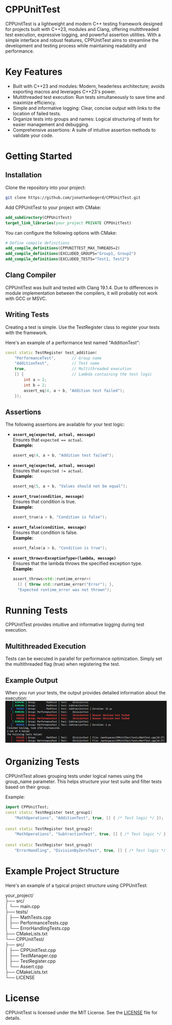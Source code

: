 # CPPUnitTest
CPPUnitTest is a lightweight and modern C++ testing framework designed for projects built with C++23,  modules and Clang, offering multithreaded test execution, expressive logging, and powerful assertion utilities. With a simple interface and robust features, CPPUnitTest aims to streamline the development and testing process while maintaining readability and performance.

# Key Features
- Built with C++23 and modules: Modern, headerless architecture; avoids exporting macros and leverages C++23's power.
- Multithreaded test execution: Run tests simultaneously to save time and maximize efficiency.
- Simple and informative logging: Clear, concise output with links to the location of failed tests.
- Organize tests into groups and names: Logical structuring of tests for easier management and debugging.
- Comprehensive assertions: A suite of intuitive assertion methods to validate your code.

# Getting Started
## Installation
Clone the repository into your project:
```bash
git clone https://github.com/jonathanbogerd/CPPUnitTest.git
```
Add CPPUnitTest to your project with CMake:
```cmake
add_subdirectory(CPPUnitTest)
target_link_libraries(your_project PRIVATE CPPUnitTest)
```

You can configure the following options with CMake:
```cmake
# Define compile definitions
add_compile_definitions(CPPUNITTEST_MAX_THREADS=2)
add_compile_definitions(EXCLUDED_GROUPS="Group1, Group2")
add_compile_definitions(EXCLUDED_TESTS="Test1, Test2")
```

## Clang Compiler
CPPUnitTest was built and tested with Clang 19.1.4. Due to differences in module implementation between the compilers, it will probably not work with GCC or MSVC.

## Writing Tests
Creating a test is simple. Use the TestRegister class to register your tests with the framework.

Here's an example of a performance test named "AdditionTest":
```cpp
const static TestRegister test_addition(
    "PerformanceTest",       // Group name
    "AdditionTest",          // Test name
    true,                    // Multithreaded execution
    [] {                     // Lambda containing the test logic
        int a = 2;
        int b = 2;
        assert_eq(4, a + b, "Addition test failed");
    });
```

## Assertions
The following assertions are available for your test logic:

- **`assert_eq(expected, actual, message)`**  
  Ensures that `expected == actual`.  
  **Example:**  
  ```cpp
  assert_eq(4, a + b, "Addition test failed");
  ```
- **`assert_nq(expected, actual, message)`**  
  Ensures that `expected != actual`.  
  **Example:**  
  ```cpp
  assert_nq(5, a + b, "Values should not be equal");
  ```

- **`assert_true(condition, message)`**  
  Ensures that condition is true.  
  **Example:**  
  ```cpp
  assert_true(a > b, "Condition is false");
  ```
- **`assert_false(condition, message)`**  
  Ensures that condition is false.  
  **Example:**  
  ```cpp
  assert_false(a > b, "Condition is true");
  ```

- **`assert_throws<ExceptionType>(lambda, message)`**  
  Ensures that the lambda throws the specified exception type.  
  **Example:**  
  ```cpp
  assert_throws<std::runtime_error>(
    [] { throw std::runtime_error("Error"); },
    "Expected runtime_error was not thrown");
  ```

# Running Tests
CPPUnitTest provides intuitive and informative logging during test execution.

## Multithreaded Execution
Tests can be executed in parallel for performance optimization. Simply set the multithreaded flag (true) when registering the test.

## Example Output
When you run your tests, the output provides detailed information about the execution: \
![image](resources/TerminalOutput.png)

# Organizing Tests
CPPUnitTest allows grouping tests under logical names using the group_name parameter. This helps structure your test suite and filter tests based on their group.

Example:

```cpp
import CPPUnitTest;
const static TestRegister test_group1(
    "MathOperations", "AdditionTest", true, [] { /* Test logic */ });

const static TestRegister test_group2(
    "MathOperations", "SubtractionTest", true, [] { /* Test logic */ });

const static TestRegister test_group3(
    "ErrorHandling", "DivisionByZeroTest", true, [] { /* Test logic */ });
```

# Example Project Structure
Here's an example of a typical project structure using CPPUnitTest:

your_project/ \
├── src/ \
│   └── main.cpp \
├── tests/ \
│   ├── MathTests.cpp \
│   ├── PerformanceTests.cpp \
│   └── ErrorHandlingTests.cpp \
├── CMakeLists.txt \
└── CPPUnitTest/ \
    ├── src/ \
    │   ├── CPPUnitTest.cpp \
    │   ├── TestManager.cpp \
    │   ├── TestRegister.cpp \
    │   └── Assert.cpp \
    ├── CMakeLists.txt \
    └── LICENSE

# License
CPPUnitTest is licensed under the MIT License. See the [LICENSE](LICENSE) file for details.